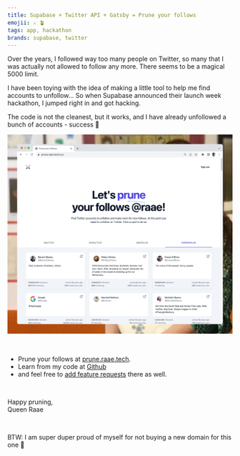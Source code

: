 ```yaml
---
title: Supabase + Twitter API + Gatsby = Prune your follows
emojii: ⚔️ 🪴
tags: app, hackathon
brands: supabase, twitter
---
```


Over the years, I followed way too many people on Twitter, so many that I was actually not allowed to follow any more. There seems to be a magical 5000 limit.

I have been toying with the idea of making a little tool to help me find accounts to unfollow... So when Supabase announced their launch week hackathon, I jumped right in and got hacking.

The code is not the cleanest, but it works, and I have already unfollowed a bunch of accounts - success 🎉

[![Screendump from Prune your follows](./prune-screendump.jpg)](https://prune.raae.tech)

&nbsp;

- Prune your follows at [prune.raae.tech](https://prune.raae.tech).
- Learn from my code at [Github](https://github.com/queen-raae/prune-your-follows)
- and feel free to [add feature requests](https://github.com/queen-raae/prune-your-follows/issues) there as well.

&nbsp;

Happy pruning,  
Queen Raae

&nbsp;

BTW: I am super duper proud of myself for not buying a new domain for this one 👊
